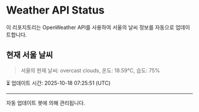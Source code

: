 
# Weather API Status

이 리포지토리는 OpenWeather API를 사용하여 서울의 날씨 정보를 자동으로 업데이트합니다.

## 현재 서울 날씨
> 서울의 현재 날씨: overcast clouds, 온도: 18.59°C, 습도: 75%

⏳ 업데이트 시간: 2025-10-18 07:25:51 (UTC)

---
자동 업데이트 봇에 의해 관리됩니다.

